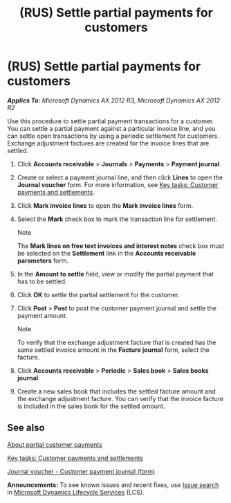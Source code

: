 ﻿---
title: (RUS) Settle partial payments for customers
TOCTitle: (RUS) Settle partial payments for customers
ms:assetid: f8e48625-cf7d-45f6-9a0a-7ebbb849241e
ms:mtpsurl: https://technet.microsoft.com/en-us/library/JJ735282(v=AX.60)
ms:contentKeyID: 49693283
ms.date: 04/18/2014
mtps_version: v=AX.60
---

# (RUS) Settle partial payments for customers 


_**Applies To:** Microsoft Dynamics AX 2012 R3, Microsoft Dynamics AX 2012 R2_

Use this procedure to settle partial payment transactions for a customer. You can settle a partial payment against a particular invoice line, and you can settle open transactions by using a periodic settlement for customers. Exchange adjustment factures are created for the invoice lines that are settled.

1.  Click **Accounts receivable** \> **Journals** \> **Payments** \> **Payment journal**.

2.  Create or select a payment journal line, and then click **Lines** to open the **Journal voucher** form. For more information, see [Key tasks: Customer payments and settlements](key-tasks-customer-payments-and-settlements.md).

3.  Click **Mark invoice lines** to open the **Mark invoice lines** form.

4.  Select the **Mark** check box to mark the transaction line for settlement.
    

    > [!NOTE]
    > <P>The <STRONG>Mark lines on free text invoices and interest notes</STRONG> check box must be selected on the <STRONG>Settlement</STRONG> link in the <STRONG>Accounts receivable parameters</STRONG> form.</P>



5.  In the **Amount to settle** field, view or modify the partial payment that has to be settled.

6.  Click **OK** to settle the partial settlement for the customer.

7.  Click **Post** \> **Post** to post the customer payment journal and settle the payment amount.
    

    > [!NOTE]
    > <P>To verify that the exchange adjustment facture that is created has the same settled invoice amount in the <STRONG>Facture journal</STRONG> form, select the facture.</P>



8.  Click **Accounts receivable** \> **Periodic** \> **Sales book** \> **Sales books journal**.

9.  Create a new sales book that includes the settled facture amount and the exchange adjustment facture. You can verify that the invoice facture is included in the sales book for the settled amount.

## See also

[About partial customer payments](about-partial-customer-payments.md)

[Key tasks: Customer payments and settlements](key-tasks-customer-payments-and-settlements.md)

[Journal voucher - Customer payment journal (form)](https://technet.microsoft.com/en-us/library/aa556141\(v=ax.60\))

  
**Announcements:** To see known issues and recent fixes, use [Issue search](http://go.microsoft.com/fwlink/?linkid=389258) in [Microsoft Dynamics Lifecycle Services](http://go.microsoft.com/fwlink/?linkid=306505) (LCS).

